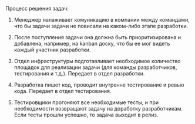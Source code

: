 Процесс решения задач:

1. Менеджер налаживает комуникацию в компании между командами, что бы задачи задачи не повисали на каком-либо этапе разработки.

2. После поступления задачи она должна быть приоритизирована и добавлена, например, на kanban доску, что бы ее мог видеть каждый участник разработки.

3. Отдел инфраструктуры подготавливает необходимое количество площадок для реализации задачи (для команды разработчиков, тестирования и т.д.). Передает в отдел разработки.

4. Разработка пишет код, проводит внутренне тестирование и ревью кода. Передает в отдел тестирования.

5. Тестировщики прогоняют все необходимые тесты, и при необходимости возвращают задачу на доработку разработчикам. Если тесты прошли успешно, то задача выходит в релиз. 
